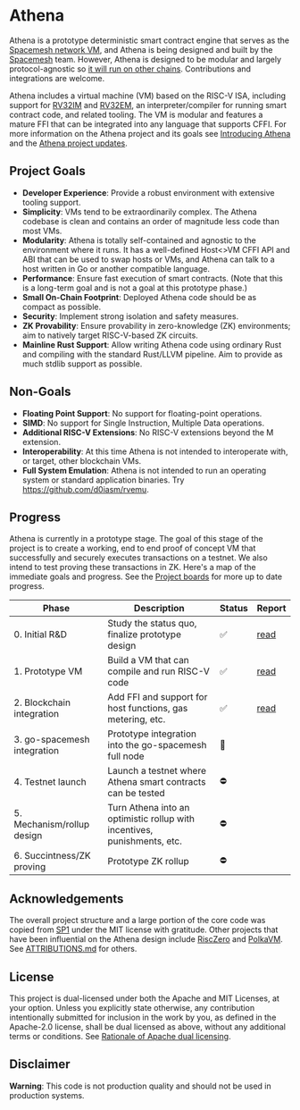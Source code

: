 # Athena

Athena is a prototype deterministic smart contract engine that serves as the [Spacemesh network VM][2], and Athena is being designed and built by the  [Spacemesh][8] team. However, Athena is designed to be modular and largely protocol-agnostic so [it will run on other chains][9]. Contributions and integrations are welcome.

Athena includes a virtual machine (VM) based on the RISC-V ISA, including support for [RV32IM][10] and [RV32EM][1], an interpreter/compiler for running smart contract code, and related tooling. The VM is modular and features a mature FFI that can be integrated into any language that supports CFFI. For more information on the Athena project and its goals see [Introducing Athena][2] and the [Athena project updates][3].

## Project Goals
- **Developer Experience**: Provide a robust environment with extensive tooling support.
- **Simplicity**: VMs tend to be extraordinarily complex. The Athena codebase is clean and contains an order of magnitude less code than most VMs.
- **Modularity**: Athena is totally self-contained and agnostic to the environment where it runs. It has a well-defined Host<>VM CFFI API and ABI that can be used to swap hosts or VMs, and Athena can talk to a host written in Go or another compatible language.
- **Performance**: Ensure fast execution of smart contracts. (Note that this is a long-term goal and is not a goal at this prototype phase.)
- **Small On-Chain Footprint**: Deployed Athena code should be as compact as possible.
- **Security**: Implement strong isolation and safety measures.
- **ZK Provability**: Ensure provability in zero-knowledge (ZK) environments; aim to natively target RISC-V-based ZK circuits.
- **Mainline Rust Support**: Allow writing Athena code using ordinary Rust and compiling with the standard Rust/LLVM pipeline. Aim to provide as much stdlib support as possible.

## Non-Goals
- **Floating Point Support**: No support for floating-point operations.
- **SIMD**: No support for Single Instruction, Multiple Data operations.
- **Additional RISC-V Extensions**: No RISC-V extensions beyond the M extension.
- **Interoperability**: At this time Athena is not intended to interoperate with, or target, other blockchain VMs.
- **Full System Emulation**: Athena is not intended to run an operating system or standard application binaries. Try https://github.com/d0iasm/rvemu.

## Progress

Athena is currently in a prototype stage. The goal of this stage of the project is to create a working, end to end proof of concept VM that successfully and securely executes transactions on a testnet. We also intend to test proving these transactions in ZK. Here's a map of the immediate goals and progress. See the [Project boards][12] for more up to date progress.

| Phase | Description | Status | Report |
| ----- | ----------- | ------ | ------ |
| 0. Initial R&D | Study the status quo, finalize prototype design | ✅ | [read][13] |
| 1. Prototype VM | Build a VM that can compile and run RISC-V code | ✅ | [read][14] |
| 2. Blockchain integration | Add FFI and support for host functions, gas metering, etc. | ✅ | [read][15] |
| 3. go-spacemesh integration | Prototype integration into the go-spacemesh full node | 🚧 | |
| 4. Testnet launch | Launch a testnet where Athena smart contracts can be tested | ⛔ | |
| 5. Mechanism/rollup design | Turn Athena into an optimistic rollup with incentives, punishments, etc. | ⛔ | |
| 6. Succintness/ZK proving | Prototype ZK rollup | ⛔ | |

## Acknowledgements
The overall project structure and a large portion of the core code was copied from [SP1][4] under the MIT license with gratitude. Other projects that have been influential on the Athena design include [RiscZero][5] and [PolkaVM][6]. See [ATTRIBUTIONS.md][11] for others.

## License
This project is dual-licensed under both the Apache and MIT Licenses, at your option. Unless you explicitly state otherwise, any contribution intentionally submitted for inclusion in the work by you, as defined in the Apache-2.0 license, shall be dual licensed as above, without any additional terms or conditions. See [Rationale of Apache dual licensing][7].

## Disclaimer
**Warning**: This code is not production quality and should not be used in production systems.

[1]: https://five-embeddev.com/riscv-user-isa-manual/Priv-v1.12/rv32e.html
[2]: https://spacemesh.io/blog/introducing-athena/
[3]: https://athenavm.github.io/
[4]: https://github.com/succinctlabs/sp1/
[5]: https://github.com/risc0/risc0/
[6]: https://github.com/koute/polkavm
[7]: https://internals.rust-lang.org/t/rationale-of-apache-dual-licensing/
[8]: https://spacemesh.io/
[9]: https://www.athenavm.org/athena/update/2024/06/14/june-project-update.html#ecosystem
[10]: https://five-embeddev.com/riscv-user-isa-manual/Priv-v1.12/rv32.html#rv32
[11]: ATTRIBUTIONS.md
[12]: https://github.com/athenavm/athena/projects?query=is%3Aopen
[13]: https://www.athenavm.org/athena/update/2024/05/09/project-update.html
[14]: https://www.athenavm.org/athena/update/2024/06/14/june-project-update.html
[15]: https://www.athenavm.org/athena/update/2024/07/20/july-project-update.html
